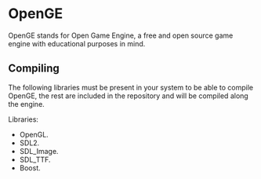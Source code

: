 OpenGE
===============

OpenGE stands for Open Game Engine, a free and open source game engine with educational purposes in mind.

## Compiling

The following libraries must be present in your system to be able to compile OpenGE, the rest are included in the repository and will be compiled along the engine.

Libraries:
* OpenGL.
* SDL2.
* SDL_Image.
* SDL_TTF.
* Boost.